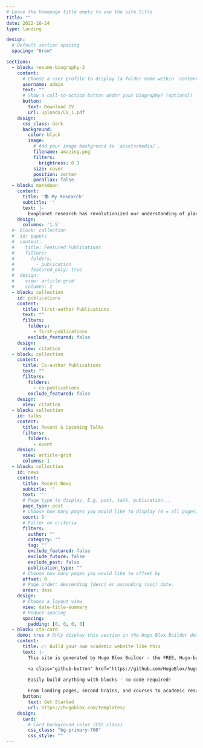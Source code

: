 ```yaml
---
# Leave the homepage title empty to use the site title
title: ""
date: 2022-10-24
type: landing

design:
  # Default section spacing
  spacing: "6rem"

sections:
  - block: resume-biography-3
    content:
      # Choose a user profile to display (a folder name within `content/authors/`)
      username: admin
      text: ""
      # Show a call-to-action button under your biography? (optional)
      button:
        text: Download CV
        url: uploads/CV_1.pdf
    design:
      css_class: dark
      background:
        color: black
        image:
          # Add your image background to `assets/media/`.
          filename: amazing.png
          filters:
            brightness: 0.3
          size: cover
          position: center
          parallax: false
  - block: markdown
    content:
      title: '📚 My Research'
      subtitle: ''
      text: |-
        Exoplanet research has revolutionized our understanding of planetary systems, revealing their diversity and complexity. My work focuses on the synergy between Radial Velocities (RVs) and Transit Timing Variations (TTVs) to study planetary architectures and dynamics. I have investigated tidal orbital decay in close-in planets, developed methods for exomoon detection, and conducted RV+TTV analyses of multi-planet systems to constrain their orbital configurations and formation history. Additionally, I apply advanced techniques to mitigate stellar activity noise in RV measurements, enabling the precise study of young, active systems. As the **PI** of a CHEOPS GTO program (190 Orbits, PR150089), I am measuring apsidal precession rates of hot Jupiters to probe their interior structure and tidal properties.
    design:
      columns: '1.5'
  #- block: collection
  #  id: papers
  #  content:
  #    title: Featured Publications
  #    filters:
  #      folders:
  #        - publication
  #      featured_only: true
  #  design:
  #    view: article-grid
  #    columns: 2
  - block: collection
    id: publications
    content:
      title: First-author Publications
      text: ""
      filters:
        folders:
          - first-publications
        exclude_featured: false
    design:
      view: citation
  - block: collection
    content:
      title: Co-author Publications
      text: ""
      filters:
        folders:
          - co-publications
        exclude_featured: false
    design:
      view: citation
  - block: collection
    id: talks
    content:
      title: Recent & Upcoming Talks
      filters:
        folders:
          - event
    design:
      view: article-grid
      columns: 1
  - block: collection
    id: news
    content:
      title: Recent News
      subtitle: ''
      text: ''
      # Page type to display. E.g. post, talk, publication...
      page_type: post
      # Choose how many pages you would like to display (0 = all pages)
      count: 5
      # Filter on criteria
      filters:
        author: ""
        category: ""
        tag: ""
        exclude_featured: false
        exclude_future: false
        exclude_past: false
        publication_type: ""
      # Choose how many pages you would like to offset by
      offset: 0
      # Page order: descending (desc) or ascending (asc) date.
      order: desc
    design:
      # Choose a layout view
      view: date-title-summary
      # Reduce spacing
      spacing:
        padding: [0, 0, 0, 0]
  - block: cta-card
    demo: true # Only display this section in the Hugo Blox Builder demo site
    content:
      title: 👉 Build your own academic website like this
      text: |-
        This site is generated by Hugo Blox Builder - the FREE, Hugo-based open source website builder trusted by 250,000+ academics like you.

        <a class="github-button" href="https://github.com/HugoBlox/hugo-blox-builder" data-color-scheme="no-preference: light; light: light; dark: dark;" data-icon="octicon-star" data-size="large" data-show-count="true" aria-label="Star HugoBlox/hugo-blox-builder on GitHub">Star</a>

        Easily build anything with blocks - no-code required!
        
        From landing pages, second brains, and courses to academic resumés, conferences, and tech blogs.
      button:
        text: Get Started
        url: https://hugoblox.com/templates/
    design:
      card:
        # Card background color (CSS class)
        css_class: "bg-primary-700"
        css_style: ""
---
```

